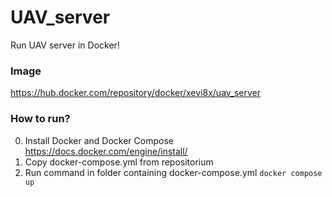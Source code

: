 # UAV_server
Run UAV server in Docker!

### Image
https://hub.docker.com/repository/docker/xevi8x/uav_server

### How to run?
0.   Install Docker and Docker Compose
  https://docs.docker.com/engine/install/
1.   Copy docker-compose.yml from repositorium
2.   Run command in folder containing docker-compose.yml
```docker compose up```
